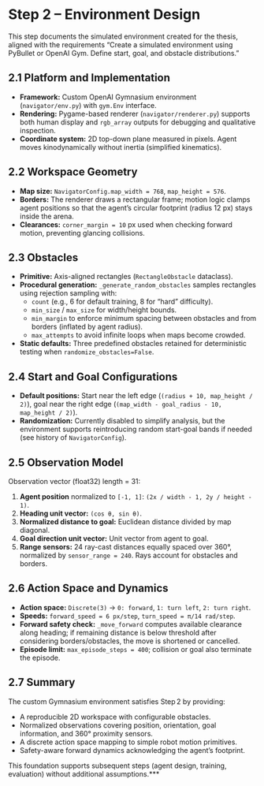 # Step 2 – Environment Design

This step documents the simulated environment created for the thesis, aligned with the requirements “Create a simulated environment using PyBullet or OpenAI Gym. Define start, goal, and obstacle distributions.”

## 2.1 Platform and Implementation
- **Framework:** Custom OpenAI Gymnasium environment (`navigator/env.py`) with `gym.Env` interface.
- **Rendering:** Pygame-based renderer (`navigator/renderer.py`) supports both human display and `rgb_array` outputs for debugging and qualitative inspection.
- **Coordinate system:** 2D top-down plane measured in pixels. Agent moves kinodynamically without inertia (simplified kinematics).

## 2.2 Workspace Geometry
- **Map size:** `NavigatorConfig.map_width = 768`, `map_height = 576`.
- **Borders:** The renderer draws a rectangular frame; motion logic clamps agent positions so that the agent’s circular footprint (radius 12 px) stays inside the arena.
- **Clearances:** `corner_margin = 10` px used when checking forward motion, preventing glancing collisions.

## 2.3 Obstacles
- **Primitive:** Axis-aligned rectangles (`RectangleObstacle` dataclass).
- **Procedural generation:** `_generate_random_obstacles` samples rectangles using rejection sampling with:
  - `count` (e.g., 6 for default training, 8 for “hard” difficulty).
  - `min_size` / `max_size` for width/height bounds.
  - `min_margin` to enforce minimum spacing between obstacles and from borders (inflated by agent radius).
  - `max_attempts` to avoid infinite loops when maps become crowded.
- **Static defaults:** Three predefined obstacles retained for deterministic testing when `randomize_obstacles=False`.

## 2.4 Start and Goal Configurations
- **Default positions:** Start near the left edge (`(radius + 10, map_height / 2)`), goal near the right edge (`(map_width - goal_radius - 10, map_height / 2)`).
- **Randomization:** Currently disabled to simplify analysis, but the environment supports reintroducing random start-goal bands if needed (see history of `NavigatorConfig`).

## 2.5 Observation Model
Observation vector (float32) length = 31:
1. **Agent position** normalized to `[-1, 1]`: `(2x / width - 1, 2y / height - 1)`.
2. **Heading unit vector:** `(cos θ, sin θ)`.
3. **Normalized distance to goal:** Euclidean distance divided by map diagonal.
4. **Goal direction unit vector:** Unit vector from agent to goal.
5. **Range sensors:** 24 ray-cast distances equally spaced over 360°, normalized by `sensor_range = 240`. Rays account for obstacles and borders.

## 2.6 Action Space and Dynamics
- **Action space:** `Discrete(3)` → `0: forward`, `1: turn left`, `2: turn right`.
- **Speeds:** `forward_speed = 6 px/step`, `turn_speed = π/14 rad/step`.
- **Forward safety check:** `_move_forward` computes available clearance along heading; if remaining distance is below threshold after considering borders/obstacles, the move is shortened or cancelled.
- **Episode limit:** `max_episode_steps = 400`; collision or goal also terminate the episode.

## 2.7 Summary
The custom Gymnasium environment satisfies Step 2 by providing:
- A reproducible 2D workspace with configurable obstacles.
- Normalized observations covering position, orientation, goal information, and 360° proximity sensors.
- A discrete action space mapping to simple robot motion primitives.
- Safety-aware forward dynamics acknowledging the agent’s footprint.

This foundation supports subsequent steps (agent design, training, evaluation) without additional assumptions.***
